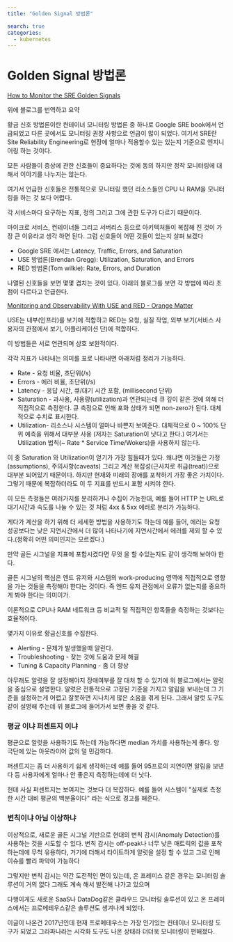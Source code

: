 ```yaml
---
title: "Golden Signal 방법론"

search: true
categories: 
  - kubernetes
---
```




# Golden Signal 방법론

[How to Monitor the SRE Golden Signals](https://medium.com/faun/how-to-monitor-the-sre-golden-signals-1391cadc7524)

위에 블로그를 번역하고 요약

황금 신호 방법론이란 컨테이너 모니터링 방법론 중 하나로 Google SRE book에서 언급되었고 다른 곳에서도 모니터링 권장 사항으로 언급이 많이 되었다.  여기서 SRE란 Site Reliability Engineering로 현장에 얼마나 적용할수 있는 있는지 기준으로 엔지니어링 하는 것이다. 

 

모든 사람들이 증상에 관한 신호들이 중요하다는 것에 동의 하지만 정작 모니터링에 대해서 이야기를 나누지는 않는다.

여기서 언급한 신호들은  전통적으로 모니터링 했던 리소스들인 CPU 나 RAM을 모니터링을 하는 것 보다 어렵다.

각 서비스마다 요구하는 지표, 정의 그리고 그에 관한 도구가 다르기 때문이다.

마이크로 서비스, 컨테이너들 그리고 서버리스 등으로 아키텍처들이 복잡해 진 것이 가장 큰 이유라고 생각 하면 된다. 그럼  신호들이 어떤 것들이 있는지 살펴 보겠다  

- Google SRE 에서는 Latency, Traffic, Errors, and Saturation
- USE 방법론(Brendan Gregg): Utilization, Saturation, and Errors
- RED 방법론(Tom wilkie): Rate, Errors, and Duration

나열된 신호들을 보면 몇몇 겹치는 것이 있다.  아래의 블로그를 보면 각 방법에 따라 초점이 다르다고 언급한다.

[Monitoring and Observability With USE and RED - Orange Matter](https://orangematter.solarwinds.com/2017/10/05/monitoring-and-observability-with-use-and-red/)

USE는 내부(인프라)를 보기에 적합하고 RED는 요청, 실질 작업, 외부 보기(서비스 사용자의 관점에서 보기, 어플리케이션 단)에 적합하다.

이 방법들은 서로 연관되며 상호 보완적이다. 

각각 지표가 나타내는 의미를 표로 나타내면 아래처럼 정리가 가능하다.

- Rate - 요청 비율, 초단위(/s)
- Errors - 에러 비율, 초단위(/s)
- Latency  - 응답 시간, 큐/대기 시간 포함, (millisecond 단위)
- Saturation - 과사용, 사용량(utilization)과 연관되는데 큐 깊이 같은 것에 의해 더 직접적으로 측정한다. 큐 측정으로 인해 포화 상태가 되면 non-zero가 된다. 대체적으로 수치로 표시한다.
- Utilization- 리소스나 시스템이 얼마나 바쁜지 보여준다. 대체적으로 0 ~ 100% 단위 예측을 위해서 대부분 사용 (저자는 Saturation이 낫다고 한다.) 여기서는 Utilization 법칙(~ Rate * Service Time/Wokers)을 사용하지 않는다.

이 중 Saturation 와 Utilization이 얻기가 가장 힘들때가 있다. 왜냐면 이것들은 가정(assumptions), 주의사항(caveats) 그리고 계산 복잡성(근사치로 취급(treat))으로 대부분 되어있기 때문이다. 하지만 현재와 미래의 장애를 포착하기 가장 좋은 가치이다. 그렇기 때문에 복잡하더라도  이 두 지표를 반드시 포함 시켜야 한다.

이 모든 측정들은 여러가지를 분리하거나 수집이 가능한대, 예를 들어 HTTP 는 URL로 대기시간과 속도를 나눌 수 있는 것 처럼 4xx & 5xx 에러로 분리가 가능하다.

게다가 계산을 하기 위해 더 세세한 방법을 사용하기도 하는데  예를 들어, 에러는 요청 성공보다는 낮은 지연시간에서 더 많이 나타나기에 지연시간에서 에러를 제외 할 수 있다.(정확히 어떤 의미인지는 모르겠다.)

만약 골든 시그널을 지표에 포함시켰다면 무엇 을 할 수있는지도 같이 생각해 보아야 한다.

골든 시그널의 핵심은 엔드 유저와 시스템의 work-producing 영역에 직접적으로 영향을 가는 것들을 측정해야 한다는 것이다. 즉 엔드 유저 관점에서 오류가 없는지를 중요하게 봐야 한다는 의미이가. 

이론적으로 CPU나 RAM 네트워크 등 비교적 덜 직접적인 항목들을 측정하는 것보다는 효율적이다. 

몇가지 이유로 황금신호를 수집한다. 

- Alerting - 문제가 발생했을때 알린다.
- Troubleshooting - 찾는 것에 도움과 문제 해결
- Tuning & Capacity Planning - 좀 더 향상

아무래도 알럿을 잘 설정해야지 장애여부를 잘 대처 할 수 있기에 위 블로그에서는 알럿을 중심으로 설명한다. 알럿은 전통적으로 고정된 기준을 가지고 알림을 보내는데 그 기준을 설정하는게 어렵고 잘못하면 지나치게 많은 소음을 겪게 된다.  그래서  알럿 도구도 같이 설명해 주는데 위 블로그에 들어가서 보면 좋을 것 같다. 

### 평균 이냐 퍼센트지 이냐

평균으로 알럿을 사용하기도 하는데 가능하다면 median 가치를 사용하는게 좋다. 양 극단에 있는 아웃라이어 값의 덜 민감하다.

퍼센트지는 좀 더 사용하기 쉽게 생각하는데 예를 들어 95프로의 지연이면 알림을 보낸다 등 사용자에게 얼마나 안 좋은지 측정하는데에 더 낫다.

헌데 사실 퍼센트지는 보여지는 것보다 더 복잡하다. 예를 들어 시스템이 "실제로 측정한 시간 대비 평균의 백분율이다" 라는 식으로 경고를 해준다. 

### 변칙이냐 아님 이상하냐

이상적으로, 새로운 골든 시그널 기반으로 현대의 변칙 감시(Anomaly Detection)를 사용하는 것을 시도할 수 있다. 변칙 감시는 off-peak나 너무 낮은 매트릭의 값을 포착하는데에 무척 유용하다, 거기에 더해서 타이트하게 알럿을 설정 할 수 있고 그로 인해 이슈를 빨리 파악이 가능하다 

그렇지만 변칙 감시는 약간 도전적인 면이 있는데, 온 프레미스 같은 경우는 모니터링 솔루션이 거의 없다 그래도 계속 해서 발전해 나가고 있으며 

다행이게도 새로운 SaaS나  DataDog같은 클라우드 모니터링 솔루션이 있고 온 프레미스에서는 프로메테우스같은 솔루션도 생겨나게 되었다.

이글이 나온건 2017년인데 현재 프로메테우스는 가장 인기있는 컨테이너 모니터링 도구가 되었고 그라파나라는 시각화 도구도 나온 상태라 더더욱 모니터링이 편해졌다.
